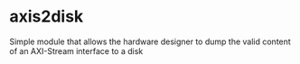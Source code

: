 # axis2disk
Simple module that allows the hardware designer to dump the valid content of an AXI-Stream interface to a disk
